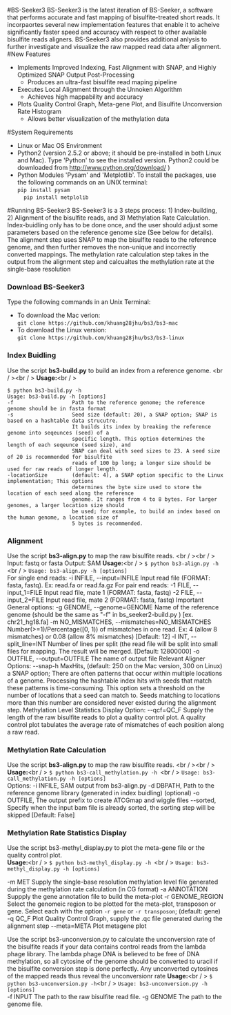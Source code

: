 #BS-Seeker3 
BS-Seeker3 is the latest iteration of BS-Seeker, a software that performs accurate and fast mapping of bisulfite-treated short reads. It incorpaortes several new implementation features that enable it to acheive significantly faster speed and accuracy with respect to other available bisulfite reads aligners. BS-Seeker3 also provides additional anlysis to further investigate and visualize the raw mapped read data after alignment. 
#New Features
* Implements Improved Indexing, Fast Alignment with SNAP, and Highly Optimized SNAP Output Post-Processing
    * Produces an ultra-fast bisulfite read maping pipeline
* Executes Local Alignment through the Unnoken Algorithm
    * Achieves high mappability and accuracy
* Plots Quality Control Graph, Meta-gene Plot, and Bisulfite Unconversion Rate Histogram
    * Allows better visualization of the methylation data

#System Requirements
* Linux or Mac OS Environment
* Python2 (version 2.5.2 or above; it should be pre-installed in both Linux and Mac). Type 'Python' to see the installed version. Python2 could be downloaded from http://www.python.org/download/ )
* Python Modules 'Pysam' and 'Metplotlib'. To install the packages, use the following commands on an UNIX terminal:
<br /> ``` pip install pysam ``` <br /> ```   pip install metplolib ``` <br />

#Running BS-Seeker3
BS-Seeker3 is a 3 steps process: 1) Index-building, 2) Alignment of the bisulfite reads, and 3) Methylation Rate Calculation. Index-buidling only has to be done once, and the user should adjust some parameters based on the reference genome size (See below for details). The alignment step uses SNAP to map the bisulfite reads to the reference genome, and then further removes the non-unique and incorrectly converted mappings. The methylation rate calculation step takes in the output from the alignment step and calcualtes the methylation rate at the single-base resolution

### Download BS-Seeker3
Type the following commands in an Unix Terminal:
* To download the Mac verion:
<br />```git clone https://github.com/khuang28jhu/bs3/bs3-mac ```
* To download the Linux version:
<br />```git clone https://github.com/khuang28jhu/bs3/bs3-linux ```

### Index Buidling
Use the script **bs3-build.py** to build an index from a reference genome. <br / ><br / >
**Usage:**<br / >
```
$ python bs3-build.py -h 
Usage: bs3-build.py -h [options]
-f                   Path to the reference genome; the reference genome should be in fasta format 
-s                   Seed size (default: 20), a SNAP option; SNAP is based on a hashtable data strucutre.
                     It builds its index by breaking the reference genome into seqeunces (seed) of a 
                     specific length. This option determines the length of each seqeunce (seed size), and 
                     SNAP can deal with seed sizes to 23. A seed size of 20 is recommended for bisulfite 
                     reads of 100 bp long; a longer size should be used for raw reads of longer length. 
-locationSize        (default: 4), a SNAP option specific to the Linux implementation; This options 
                     determines the byte size used to store the location of each seed along the reference 
                     genome. It ranges from 4 to 8 bytes. For larger genomes, a larger location size should
                     be used; for example, to build an index based on the human genome, a location size of 
                     5 bytes is recommended. 
```
### Alignment
Use the script **bs3-align.py** to map the raw bisulfite reads. <br / ><br / >
Input: fastq or fasta
Output: SAM
**Usage:**<br / >
```$ python bs3-align.py -h ```<br / >
```Usage: bs3-align.py -h [options] ```<br />
For single end reads:
-i INFILE, --input=INFILE Input read file (FORMAT:  fasta, fastq). Ex: read.fa or read.fa.gz
For pair end reads:
-1 FILE, --input_1=FILE  Input read file, mate 1 (FORMAT: fasta, fastq)
-2 FILE, --input_2=FILE  Input read file, mate 2 (FORMAT: fasta, fastq)
Important General options:
-g GENOME, --genome=GENOME Name of the reference genome (should be the same as "-f" in bs_seeker2-build.py ) [ex. chr21_hg18.fa]
-m NO_MISMATCHES, --mismatches=NO_MISMATCHES Number(>=1)/Percentage([0, 1)) of mismatches in one read. Ex: 4 (allow 8 mismatches) or 0.08 (allow 8% mismatches) [Default: 12]
-l INT, --split_line=INT Number of lines per split (the read file will be split into small files for mapping. The result will be merged. [Default: 12800000]
-o OUTFILE, --output=OUTFILE The name of output file 
Relevant Aligner Options:
--snap-h MaxHits, (default: 250 on the Mac version, 300 on Linux) a SNAP option; There are often patterns that occur within multiple locations of a genome. Processing the hashtable index hits with seeds that match these patterns is time-consuming. This option sets a threshold on the number of locations that a seed can match to. Seeds matching to locations more than this number are considered never existed during the alignment step.
Methylation Level Statistics Display Option:
--qcf=QC_F        Supply the length of the raw bisulfite reads to plot a quality control plot. A quality control plot tabulates the average rate of mismatches of each position along a raw read.

### Methylation Rate Calculation
Use the script **bs3-align.py** to map the raw bisulfite reads. <br / ><br / >
**Usage:**<br / >
```$ python bs3-call_methylation.py -h ```<br / >
```Usage: bs3-call_methylation.py -h [options] ```<br />
Options:
-i INFILE, SAM output from bs3-align.py
-d DBPATH, Path to the reference genome library (generated in index buidling) (optional)
-o OUTFILE, The output prefix to create ATCGmap and wiggle files
--sorted, Specify when the input bam file is already sorted, the sorting step will be skipped [Default: False]

### Methylation Rate Statistics Display
Use the script bs3-methyl_display.py to plot the meta-gene file or the quality control plot.  
**Usage:**<br / >
```$ python bs3-methyl_display.py -h ```<br / >
```Usage: bs3-methyl_display.py -h [options] ```<br />

-m MET   Supply the single-base resolution methylation level file generated during the methylation rate calculation (in CG format)
-a ANNOTATION      Suppply the gene annotation file to build the meta-plot
-r GENOME_REGION   Select the genomeic region to be plotted for the meta-plot, transposon or gene. Select each with the option ```-r gene``` or ```-r transposon```; (default: gene)
-q QC_F            Plot Quality Control Graph, supply the .qc file generated during the alignment step
--meta=META        Plot metagene plot

Use the script bs3-unconversion.py to calculate the unconversion rate of the bisulfite reads if your data contains control reads from the lambda phage library. The lambda phage DNA is believed to be free of DNA methylation, so all cytosine of the genome should be converted to uracil if the bisulfite conversion step is done perfectly. Any unconverted cytosines of the mapped reads thus reveal the unconversionr rate
**Usage:**<br / >
```$ python bs3-unconversion.py -h```<br / >
```Usage: bs3-unconversion.py -h [options] ```<br />
-f INPUT    The path to the raw bisulfite read file.
-g GENOME   The path to the genome file.







